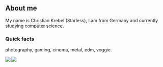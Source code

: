 ## About me

My name is Christian Krebel (Starless), I am from Germany and currently studying computer science.

### Quick facts
photography, gaming, cinema, metal, edm, veggie.

<a href="https://github.com/starlesschris">
  <img align="left" src="https://github-readme-stats.vercel.app/api?username=starlesschris&count_private=true&show_icons=true&include_all_commits=true" />
</a>
<a href="https://github.com/starlesschris">
  <img align="left" src="https://github-readme-stats.vercel.app/api/top-langs/?username=starlesschris&layout=compact" />
</a>